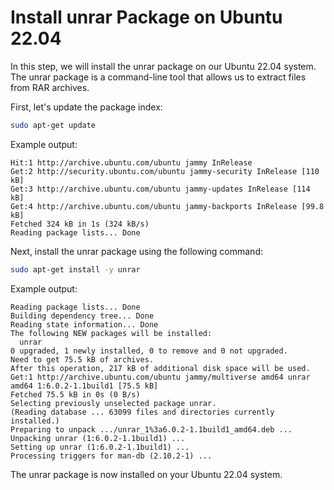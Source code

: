 # Install unrar Package on Ubuntu 22.04

In this step, we will install the unrar package on our Ubuntu 22.04 system. The unrar package is a command-line tool that allows us to extract files from RAR archives.

First, let's update the package index:

```bash
sudo apt-get update
```

Example output:

```
Hit:1 http://archive.ubuntu.com/ubuntu jammy InRelease
Get:2 http://security.ubuntu.com/ubuntu jammy-security InRelease [110 kB]
Get:3 http://archive.ubuntu.com/ubuntu jammy-updates InRelease [114 kB]
Get:4 http://archive.ubuntu.com/ubuntu jammy-backports InRelease [99.8 kB]
Fetched 324 kB in 1s (324 kB/s)
Reading package lists... Done
```

Next, install the unrar package using the following command:

```bash
sudo apt-get install -y unrar
```

Example output:

```
Reading package lists... Done
Building dependency tree... Done
Reading state information... Done
The following NEW packages will be installed:
  unrar
0 upgraded, 1 newly installed, 0 to remove and 0 not upgraded.
Need to get 75.5 kB of archives.
After this operation, 217 kB of additional disk space will be used.
Get:1 http://archive.ubuntu.com/ubuntu jammy/multiverse amd64 unrar amd64 1:6.0.2-1.1build1 [75.5 kB]
Fetched 75.5 kB in 0s (0 B/s)
Selecting previously unselected package unrar.
(Reading database ... 63099 files and directories currently installed.)
Preparing to unpack .../unrar_1%3a6.0.2-1.1build1_amd64.deb ...
Unpacking unrar (1:6.0.2-1.1build1) ...
Setting up unrar (1:6.0.2-1.1build1) ...
Processing triggers for man-db (2.10.2-1) ...
```

The unrar package is now installed on your Ubuntu 22.04 system.
